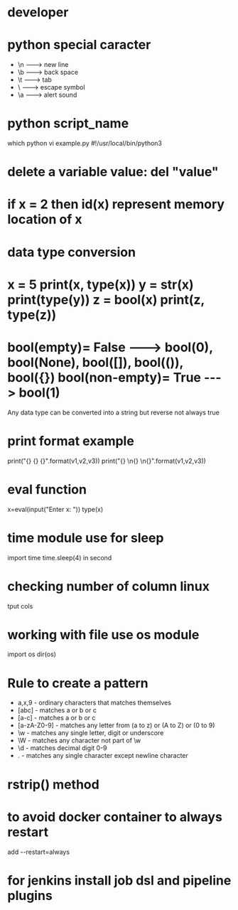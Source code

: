 # developer
# python special caracter
- \n ---> new line
- \b ---> back space
- \t ---> tab
- \  ---> escape symbol
- \a ---> alert sound

# python script_name
which python
vi example.py
#!/usr/local/bin/python3

# delete a variable value: del "value"

# if x = 2 then id(x) represent memory location of x 

# data type conversion
x = 5
print(x, type(x))
y = str(x)
print(type(y))
z = bool(x)
print(z, type(z))
=====================================
bool(empty)= False ---> bool(0), bool(None), bool([]), bool(()), bool({})
bool(non-empty)= True ---> bool(1)
=====================================
Any data type can be converted into a string but reverse not always true 

# print format example
print("{} {} {}".format(v1,v2,v3))
print("{} \n{} \n{}".format(v1,v2,v3))

# eval function
x=eval(input("Enter x: "))
type(x)

# time module use for sleep
import time
time.sleep(4) in second 

# checking number of column linux
tput cols

# working with file use os module
import os
dir(os)

# Rule to create a pattern
- a,x,9 - ordinary characters that matches themselves
- [abc] - matches a or b or c
- [a-c] - matches a or b or c
- [a-zA-Z0-9] - matches any letter from (a to z) or (A to Z) or (0 to 9)
- \w - matches any single letter, digit or underscore
- \W - matches any character not part of \w
- \d - matches decimal digit 0-9
- . - matches any single character except newline character 

# rstrip() method 

# to avoid docker container to always restart
add --restart=always

# for jenkins install job dsl and pipeline plugins 